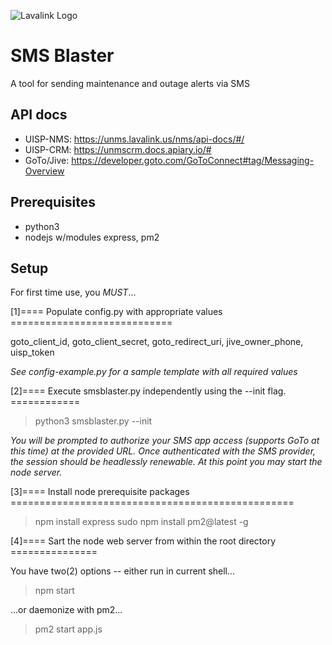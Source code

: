 ![Lavalink Logo](https://lavalink.us/wp-content/uploads/2017/09/g4638.png)

# SMS Blaster
A tool for sending maintenance and outage alerts via SMS

## API docs
- UISP-NMS: https://unms.lavalink.us/nms/api-docs/#/
- UISP-CRM: https://unmscrm.docs.apiary.io/#
- GoTo/Jive: https://developer.goto.com/GoToConnect#tag/Messaging-Overview

## Prerequisites
- python3
- nodejs w/modules express, pm2

## Setup
For first time use, you *MUST*...

[1]==== Populate config.py with appropriate values ============================

goto_client_id, goto_client_secret, goto_redirect_uri, jive_owner_phone, uisp_token

*See config-example.py for a sample template with all required values*

[2]==== Execute smsblaster.py independently using the --init flag. ============

> python3 smsblaster.py --init

*You will be prompted to authorize your SMS app access (supports GoTo at this time) at the provided URL. Once authenticated with the SMS provider, the session should be headlessly renewable. At this point you may start the node server.*

[3]==== Install node prerequisite packages =================================================

> npm install express
> sudo npm install pm2@latest -g

[4]==== Sart the node web server from within the root directory ===============

You have two(2) options -- either run in current shell...

> npm start

...or daemonize with pm2...

> pm2 start app.js
